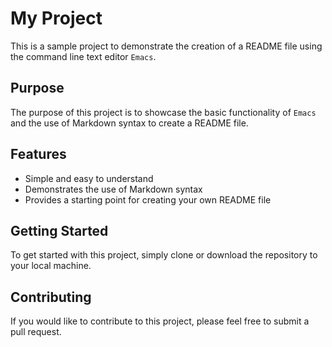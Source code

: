 # My Project

This is a sample project to demonstrate the creation of a README file using the command line text editor `Emacs`.

## Purpose

The purpose of this project is to showcase the basic functionality of `Emacs` and the use of Markdown syntax to create a README file.

## Features

- Simple and easy to understand
- Demonstrates the use of Markdown syntax
- Provides a starting point for creating your own README file

## Getting Started

To get started with this project, simply clone or download the repository to your local machine.

## Contributing

If you would like to contribute to this project, please feel free to submit a pull request.
